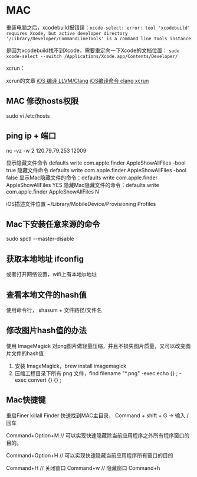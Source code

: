# MAC 
重装电脑之后，xcodebuild报错误：`xcode-select: error: tool 'xcodebuild' requires Xcode, but active developer directory '/Library/Developer/CommandLineTools' is a command line tools instance`

是因为xcodebuild找不到Xcode，需要重定向一下Xcode的文档位置：
 `sudo xcode-select --switch /Applications/Xcode.app/Contents/Developer/`

 xcrun：

 xcrun的文章
 [iOS 编译 LLVM/Clang](https://www.zybuluo.com/qidiandasheng/note/1076130)
 [iOS编译命令 clang xcrun](https://www.jianshu.com/p/80240af0bac6)

 ## MAC 修改hosts权限
sudo vi /etc/hosts

## ping ip + 端口
nc -vz -w 2 120.79.79.253 12009


显示隐藏文件命令  defaults write com.apple.finder AppleShowAllFiles -bool true
隐藏文件命令      defaults write com.apple.finder AppleShowAllFiles -bool false
显示Mac隐藏文件的命令：defaults write com.apple.finder AppleShowAllFiles  YES
隐藏Mac隐藏文件的命令：defaults write com.apple.finder AppleShowAllFiles  N


iOS描述文件位置
~/Library/MobileDevice/Provisioning Profiles


## Mac下安装任意来源的命令
sudo spctl --master-disable

## 获取本地地址 ifconfig
或者打开网络设置，wifi上有本地ip地址

## 查看本地文件的hash值
使用命令行， shasum + 文件路径/文件名

## 修改图片hash值的办法
使用 ImageMagick 对png图片做轻量压缩，并且不损失图片质量，又可以改变图片文件的hash值
1. 安装 ImageMagick，brew install imagemagick
2. 压缩工程目录下所有 png 文件，find filename "*.png" -exec echo {} \; -exec convert {} {} \;

## Mac快捷键
重启Finer  killall Finder
快速找到MAC主目录， Command + shift + G  ->  输入 /  回车

Command+Option+M
//  可以实现快速隐藏除当前应用程序之外所有程序窗口的目的。

Command+Option+H
//  可以实现快速隐藏当前应用程序所有窗口的目的

Command+H
//  关闭窗口
Command+w
// 隐藏窗口
Command+h